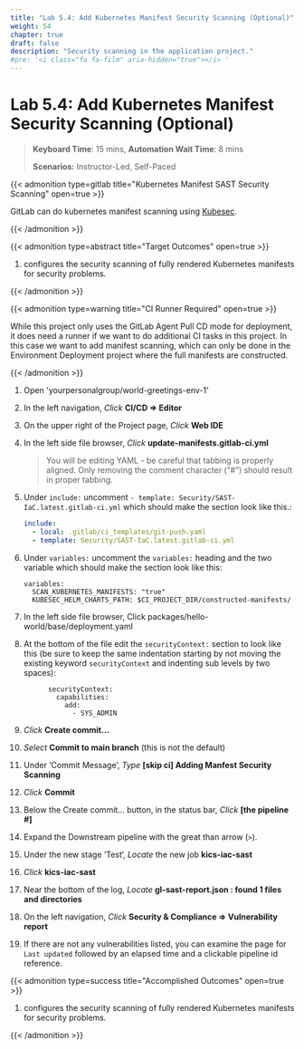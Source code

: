 ```yaml
---
title: "Lab 5.4: Add Kubernetes Manifest Security Scanning (Optional)"
weight: 54
chapter: true
draft: false
description: "Security scanning in the application project."
#pre: '<i class="fa fa-film" aria-hidden="true"></i> '
---
```


# Lab 5.4: Add Kubernetes Manifest Security Scanning (Optional)

> **Keyboard Time**: 15 mins, **Automation Wait Time**: 8 mins
>
> **Scenarios:** Instructor-Led, Self-Paced

{{< admonition type=gitlab title="Kubernetes Manifest SAST Security Scanning" open=true >}}

GitLab can do kubernetes manifest scanning using [Kubesec](https://github.com/controlplaneio/kubesec).

{{< /admonition >}}

{{< admonition type=abstract title="Target Outcomes" open=true >}}

1. configures the security scanning of fully rendered Kubernetes manifests for security problems.

{{< /admonition >}}

{{< admonition type=warning title="CI Runner Required" open=true >}}

While this project only uses the GitLab Agent Pull CD mode for deployment, it does need a runner if we want to do additional CI tasks in this project. In this case we want to add manifest scanning, which can only be done in the Environment Deployment project where the full manifests are constructed.

{{< /admonition >}}

1. Open 'yourpersonalgroup/world-greetings-env-1’

2. In the left navigation, *Click* **CI/CD => Editor** 

3. On the upper right of the Project page, *Click* **Web IDE**

4. In the left side file browser, *Click* **update-manifests.gitlab-ci.yml**

   > You will be editing YAML - be careful that tabbing is properly aligned. Only removing the comment character (“#”) should result in proper tabbing.

5. Under `include:` uncomment `- template: Security/SAST-IaC.latest.gitlab-ci.yml` which should make the section look like this.:

   ```yaml
   include: 
     - local: .gitlab/ci_templates/git-push.yaml
     - template: Security/SAST-IaC.latest.gitlab-ci.yml
   ```

6. Under `variables:` uncomment the `variables:` heading and the two variable which should make the section look like this:

   ```
   variables:
     SCAN_KUBERNETES_MANIFESTS: "true"
     KUBESEC_HELM_CHARTS_PATH: $CI_PROJECT_DIR/constructed-manifests/
   ```

7. In the left side file browser, Click packages/hello-world/base/deployment.yaml

8. At the bottom of the file edit the `securityContext:` section to look like this (be sure to keep the same indentation starting by not moving the existing keyword `securityContext` and indenting sub levels by two spaces):
   ```
         securityContext:
           capabilities:
             add:
               - SYS_ADMIN
   ```

9. *Click* **Create commit...**

10. *Select* **Commit to main branch** (this is not the default)

11. Under ‘Commit Message’, *Type* **[skip ci] Adding Manfest Security Scanning**

12. *Click* **Commit**

13. Below the Create commit… button, in the status bar, *Click* **[the pipeline #]**

14. Expand the Downstream pipeline with the great than arrow (`>`).

15. Under the new stage ‘Test‘, *Locate* the new job **kics-iac-sast** 

16. *Click* **kics-iac-sast**

17. Near the bottom of the log, *Locate* **gl-sast-report.json : found 1 files and directories**

18. On the left navigation, *Click* **Security & Compliance => Vulnerability report**

19. If there are not any vulnerabilities listed, you can examine the page for `Last updated` followed by an elapsed time and a clickable pipeline id reference.

{{< admonition type=success title="Accomplished Outcomes" open=true >}}

1. configures the security scanning of fully rendered Kubernetes manifests for security problems.

{{< /admonition >}}
